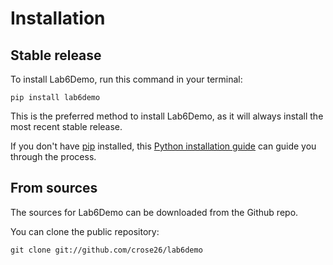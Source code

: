# Installation

## Stable release

To install Lab6Demo, run this command in your terminal:

```
pip install lab6demo
```

This is the preferred method to install Lab6Demo, as it will always install the most recent stable release.

If you don't have [pip](https://pip.pypa.io) installed, this [Python installation guide](http://docs.python-guide.org/en/latest/starting/installation/) can guide you through the process.

## From sources

The sources for Lab6Demo can be downloaded from the Github repo.

You can clone the public repository:

```
git clone git://github.com/crose26/lab6demo
```

